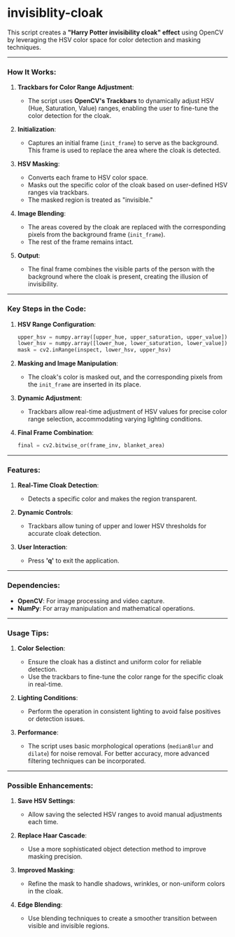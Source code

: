# invisiblity-cloak

This script creates a **"Harry Potter invisibility cloak" effect** using OpenCV by leveraging the HSV color space for color detection and masking techniques.

---

### How It Works:
1. **Trackbars for Color Range Adjustment**:
   - The script uses **OpenCV's Trackbars** to dynamically adjust HSV (Hue, Saturation, Value) ranges, enabling the user to fine-tune the color detection for the cloak.

2. **Initialization**:
   - Captures an initial frame (`init_frame`) to serve as the background. This frame is used to replace the area where the cloak is detected.

3. **HSV Masking**:
   - Converts each frame to HSV color space.
   - Masks out the specific color of the cloak based on user-defined HSV ranges via trackbars.
   - The masked region is treated as "invisible."

4. **Image Blending**:
   - The areas covered by the cloak are replaced with the corresponding pixels from the background frame (`init_frame`).
   - The rest of the frame remains intact.

5. **Output**:
   - The final frame combines the visible parts of the person with the background where the cloak is present, creating the illusion of invisibility.

---

### Key Steps in the Code:

1. **HSV Range Configuration**:
   ```python
   upper_hsv = numpy.array([upper_hue, upper_saturation, upper_value])
   lower_hsv = numpy.array([lower_hue, lower_saturation, lower_value])
   mask = cv2.inRange(inspect, lower_hsv, upper_hsv)
   ```

2. **Masking and Image Manipulation**:
   - The cloak's color is masked out, and the corresponding pixels from the `init_frame` are inserted in its place.

3. **Dynamic Adjustment**:
   - Trackbars allow real-time adjustment of HSV values for precise color range selection, accommodating varying lighting conditions.

4. **Final Frame Combination**:
   ```python
   final = cv2.bitwise_or(frame_inv, blanket_area)
   ```

---

### Features:
1. **Real-Time Cloak Detection**:
   - Detects a specific color and makes the region transparent.
   
2. **Dynamic Controls**:
   - Trackbars allow tuning of upper and lower HSV thresholds for accurate cloak detection.

3. **User Interaction**:
   - Press **'q'** to exit the application.

---

### Dependencies:
- **OpenCV**: For image processing and video capture.
- **NumPy**: For array manipulation and mathematical operations.

---

### Usage Tips:
1. **Color Selection**:
   - Ensure the cloak has a distinct and uniform color for reliable detection.
   - Use the trackbars to fine-tune the color range for the specific cloak in real-time.

2. **Lighting Conditions**:
   - Perform the operation in consistent lighting to avoid false positives or detection issues.

3. **Performance**:
   - The script uses basic morphological operations (`medianBlur` and `dilate`) for noise removal. For better accuracy, more advanced filtering techniques can be incorporated.

---

### Possible Enhancements:
1. **Save HSV Settings**:
   - Allow saving the selected HSV ranges to avoid manual adjustments each time.

2. **Replace Haar Cascade**:
   - Use a more sophisticated object detection method to improve masking precision.

3. **Improved Masking**:
   - Refine the mask to handle shadows, wrinkles, or non-uniform colors in the cloak.

4. **Edge Blending**:
   - Use blending techniques to create a smoother transition between visible and invisible regions.
